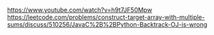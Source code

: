 https://www.youtube.com/watch?v=h9t7JF50Mpw
https://leetcode.com/problems/construct-target-array-with-multiple-sums/discuss/510256/JavaC%2B%2BPython-Backtrack-OJ-is-wrong